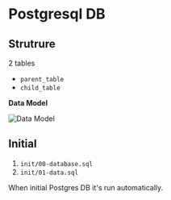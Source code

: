 # Postgresql DB

## Strutrure

2 tables
- `parent_table`
- `child_table`


**Data Model**

![Data Model](https://cdn-images-1.medium.com/max/800/1*-glkxFEUm5xMtvk8dvGjQw.png)

## Initial

1. `init/00-database.sql`
2. `init/01-data.sql`

When initial Postgres DB it's run automatically.